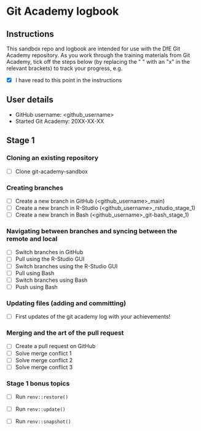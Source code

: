 # Git Academy logbook

## Instructions

This sandbox repo and logbook are intended for use with the DfE Git Academy repository. As you work through the training materials from Git Academy, tick off the steps below (by replacing the " " with an "x" in the relevant brackets) to track your progress, e.g. 

- [x] I have read to this point in the instructions

## User details

- GitHub username: <github_username>
- Started Git Academy: 20XX-XX-XX

## Stage 1

### Cloning an existing repository

- [ ] Clone git-academy-sandbox

### Creating branches

- [ ] Create a new branch in GitHub (<github_username>_main)
- [ ] Create a new branch in R-Studio (<github_username>_rstudio_stage_1)
- [ ] Create a new branch in Bash (<github_username>_git-bash_stage_1)

### Navigating between branches and syncing between the remote and local

- [ ] Switch branches in GitHub
- [ ] Pull using the R-Studio GUI
- [ ] Switch branches using the R-Studio GUI
- [ ] Pull using Bash
- [ ] Switch branches using Bash
- [ ] Push using Bash

### Updating files (adding and committing)

- [ ] First updates of the git academy log with your achievements!

### Merging and the art of the pull request

- [ ] Create a pull request on GitHub
- [ ] Solve merge conflict 1
- [ ] Solve merge conflict 2
- [ ] Solve merge conflict 3

### Stage 1 bonus topics

- [ ] Run `renv::restore()`
- [ ] Run `renv::update()`
- [ ] Run `renv::snapshot()`
      
